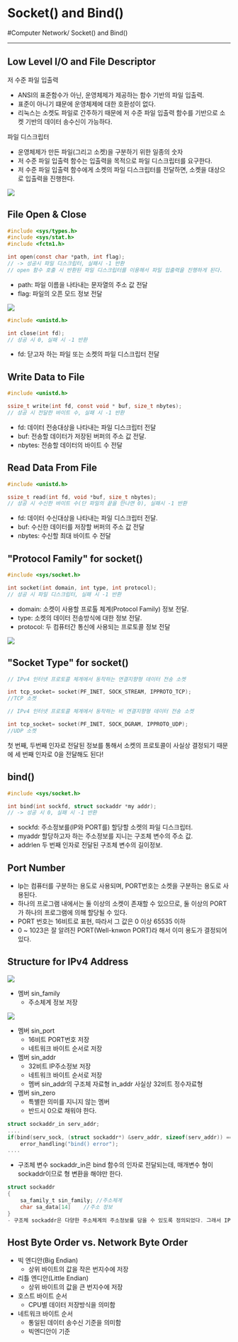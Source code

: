 # Socket() and Bind()
#Computer Network/ Socket() and Bind()

---
## Low Level I/O and File Descriptor
저 수준 파일 입출력
- ANSI의 표준함수가 아닌, 운영체제가 제공하는 함수 기반의 파일 입출력.
- 표준이 아니기 떄문에 운영체제에 대한 호환성이 없다. 
- 리눅스는 소켓도 파일로 간주하기 때문에 저 수준 파일 입출력 함수를 기반으로 소켓 기반의 데이터 송수신이 가능하다.

파일 디스크립터
- 운영체제가 만든 파일(그리고 소켓)을 구분하기 위한 일종의 숫자
- 저 수준 파일 입출력 함수는 입출력을 목적으로 파일 디스크립터를 요구한다.
- 저 수준 파일 입출력 함수에게 소켓의 파일 디스크립터를 전달하면, 소켓을 대상으로 입출력을 진행한다.

![](./img/sab_1.png)

## File Open & Close

```c
#include <sys/types.h>
#include <sys/stat.h>
#include <fctn1.h>

int open(const char *path, int flag);
// -> 성공시 파일 디스크립터, 실패시 -1 반환
// open 함수 호출 시 반환된 파일 디스크립터를 이용해서 파일 입출력을 진행하게 된다.
```
- path: 파일 이름을 나타내는 문자열의 주소 값 전달
- flag: 파일의 오픈 모드 정보 전달

![](./img/sab_2.png)

```c
#include <unistd.h>

int close(int fd);
// 성공 시 0, 실패 시 -1 반환
```
- fd: 닫고자 하는 파일 또는 소켓의 파일 디스크립터 전달

## Write Data to File

```c
#include <unistd.h>

ssize_t write(int fd, const void * buf, size_t nbytes);
// 성공 시 전달한 바이트 수, 실패 시 -1 반환
```
- fd: 데이터 전송대상을 나타내는 파일 디스크립터 전달
- buf: 전송할 데이터가 저장된 버퍼의 주소 값 전달.
- nbytes: 전송할 데이터의 바이트 수 전달

## Read Data From File 

```c
#include <unistd.h>

ssize_t read(int fd, void *buf, size_t nbytes);
// 성공 시 수신한 바이트 수(단 파일의 끝을 만나면 0), 실패시 -1 반환
```
- fd: 데이터 수신대상을 나타내는 파일 디스크립터 전달.
- buf: 수신한 데이터를 저장할 버퍼의 주소 값 전달
- nbytes: 수신할 최대 바이트 수 전달

## "Protocol Family" for socket()
```c
#include <sys/socket.h>

int socket(int domain, int type, int protocol);
// 성공 시 파일 디스크립터, 실패 시 -1 반환
```
- domain: 소켓이 사용할 프로톨 체계(Protocol Family) 정보 전달.
- type: 소켓의 데이터 전송방식에 대한 정보 전달.
- protocol: 두 컴퓨터간 통신에 사용되는 프로토콜 정보 전달

![](./img/sab_3.png)

## "Socket Type" for socket()
```c
// IPv4 인터넷 프로토콜 체계에서 동작하는 연결지향형 데이터 전송 소켓

int tcp_socket= socket(PF_INET, SOCK_STREAM, IPPROTO_TCP);
//TCP 소켓
```

```c
// IPv4 인터넷 프로토콜 체계에서 동작하는 비 연결지향형 데이터 전송 소켓

int tcp_socket= socket(PF_INET, SOCK_DGRAM, IPPROTO_UDP);
//UDP 소켓
```
첫 번째, 두번째 인자로 전달된 정보를 통해서 소켓의 프로토콜이 사실상 결정되기 때문에 세 번째 인자로 0을 전달해도 된다!

## bind()

```c
#include <sys/socket.h>

int bind(int sockfd, struct sockaddr *my addr);
// -> 성공 시 0, 실패 시 -1 반환
```
- sockfd: 주소정보를(IP와 PORT를) 할당할 소켓의 파일 디스크립터.
- myaddr 할당하고자 하는 주소정보를 지니는 구조체 변수의 주소 값.
- addrlen 두 번째 인자로 전달된 구조체 변수의 길이정보.

## Port Number
- Ip는 컴퓨터를 구분하는 용도로 사용되며, PORT번호는 소켓을 구분하는 용도로 사용된다.
- 하나의 프로그램 내에서는 둘 이상의 소켓이 존재할 수 있으므로, 둘 이상의 PORT가 하나의 프로그램에 의해 할당될 수 있다.
- PORT 번호는 16비트로 표현, 따라서 그 값은 0 이상 65535 이하
- 0 ~ 1023은 잘 알려진 PORT(Well-knwon PORT)라 해서 이미 용도가 결정되어 있다.

## Structure for IPv4 Address

![](./img/sab_4.PNG)

- 멤버 sin_family
    - 주소체계 정보 저장

![](./img/sab_5.PNG)

- 멤버 sin_port
    - 16비트 PORT번호 저장
    - 네트워크 바이트 순서로 저장
- 멤버 sin_addr
    - 32비트 IP주소정보 저장
    - 네트워크 바이트 순서로 저장
    - 멤버 sin_addr의 구조체 자료형 in_addr 사실상 32비트 정수자료형
- 멤버 sin_zero
    - 특별한 의미를 지니지 않는 멤버
    - 반드시 0으로 채워야 한다.

```c
struct sockaddr_in serv_addr;
....
if(bind(serv_sock, (struct sockaddr*) &serv_addr, sizeof(serv_addr)) == -1))
    error_handling("bind() error");
....
```
- 구조체 변수 sockaddr_in은 bind 함수의 인자로 전달되는데, 매개변수 형이 sockaddr이므로 형 변환을 해야만 한다.

```c
struct sockaddr
{
    sa_family_t sin_family; //주소체계
    char sa_data[14]    //주소 정보
}
- 구조체 sockaddr은 다양한 주소체계의 주소정보를 담을 수 있도록 정의되었다. 그래서 IPv4의 주소정보를 담기가 불편하다. 이에 sockaddr_in이 정의되었음.
```

## Host Byte Order vs. Network Byte Order

- 빅 엔디안(Big Endian)
    - 상위 바이트의 값을 작은 번지수에 저장
- 리틀 엔디안(Little Endian)
    - 상위 바이트의 값을 큰 번지수에 저장
- 호스트 바이트 순서
    - CPU별 데이터 저장방식을 의미함
- 네트워크 바이트 순서
    - 통일된 데이터 송수신 기준을 의미함
    - 빅엔디안이 기준
    